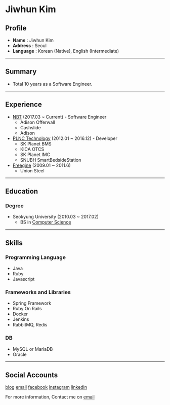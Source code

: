 # Jiwhun Kim

## Profile
* **Name** : Jiwhun Kim
* **Address** : Seoul
* **Language** : Korean (Native), English (Intermediate)

----

## Summary
- Total 10 years as a Software Engineer.

----

## Experience
- [NBT](https://www.nbt.com/) (2017.03 ~ Current) - Software Engineer
    - Adison Offerwall
    - Cashslide
    - Adison
- [PLNC Technology](http://www.plnc.co.kr/) (2012.01 ~ 2016.12) - Developer
    - SK Planet BMS
    - KICA OTCS
    - SK Planet IMC
    - SNUBH SmartBedsideStation
- [Freegine](http://www.freegine.com/) (2009.01 ~ 2011.6)
    - Union Steel 

----

## Education
### Degree
- Seokyung University (2010.03 ~ 2017.02)
  - BS in [Computer Science](https://cs.skuniv.ac.kr/)

----

## Skills

### Programming Language
- Java
- Ruby
- Javascript

### Frameworks and Libraries
- Spring Framework
- Ruby On Rails
- Docker
- Jenkins
- RabbitMQ, Redis

### DB
- MySQL or MariaDB
- Oracle

----

## Social Accounts

<a href="https://jiwhunkim.github.io">blog</a>
<a href="mailto:jiwhun.kim@outlook.com">email</a>
<a href="https://facebook.com/jiwhun.kim">facebook</a>
<a href="https://instagram.com/jiwhun.kim">instagram</a>
<a href="https://linkedin.com/in/jiwhunkim">linkedin</a>

For more information, Contact me on <a href="mailto:jiwhun.kim@outlook.com">email</a>